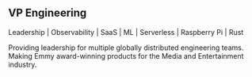 ## VP Engineering

Leadership | Observability | SaaS | ML | Serverless | Raspberry Pi | Rust

Providing leadership for multiple globally distributed engineering teams. Making Emmy award-winning products for the Media and Entertainment industry.
